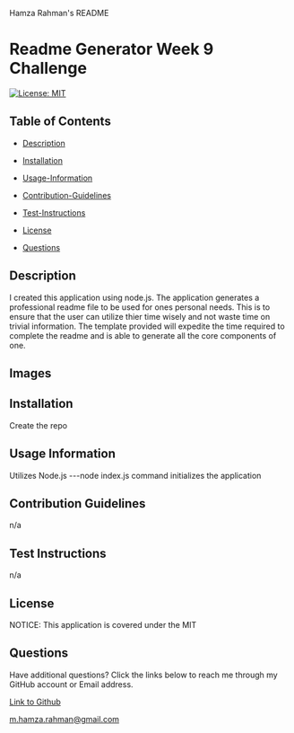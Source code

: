 Hamza Rahman's README

 # Readme Generator Week 9 Challenge

[![License: MIT](https://img.shields.io/badge/License-MIT-yellow.svg)](https://opensource.org/licenses/MIT)

## Table of Contents

 * [Description](#description)

 * [Installation](#installation)

 * [Usage-Information](#usage-information)

 * [Contribution-Guidelines](#contribution-guidelines)

 * [Test-Instructions](#test-instructions)

 * [License](#license)

 * [Questions](#questions)

## Description

I created this application using node.js. The application generates a professional readme file to be used for ones personal needs. This is to ensure that the user can utilize thier time wisely and not waste time on trivial information. The template provided will expedite the time required to complete the readme and is able to generate all the core components of one.  

## Images 

## Installation

Create the repo

## Usage Information

Utilizes Node.js ---node index.js command initializes the application

## Contribution Guidelines

n/a

## Test Instructions

n/a

## License

NOTICE: This application is covered under the MIT

## Questions

Have additional questions? Click the links below to reach me through my GitHub account or Email address.

[Link to Github](https://github.com/Hamzar19@gmail.com)

<a href="mailto:m.hamza.rahman@gmail.com">m.hamza.rahman@gmail.com</a>
